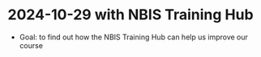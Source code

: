 # 2024-10-29 with NBIS Training Hub

- Goal: to find out how the NBIS Training Hub can help us improve our course
 